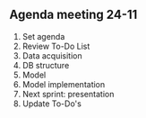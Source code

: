 ## Agenda meeting 24-11
1. Set agenda
2. Review To-Do List
3. Data acquisition
4. DB structure
5. Model
6. Model implementation
8. Next sprint: presentation 
9. Update To-Do's
